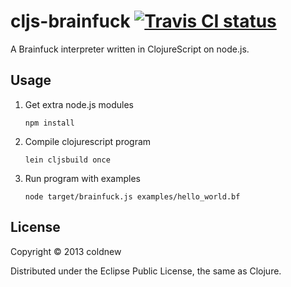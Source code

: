 # cljs-brainfuck [![Travis CI status](https://secure.travis-ci.org/coldnew/cljs-brainfuck.png)](http://travis-ci.org/#!/coldnew/cljs-brainfuck/builds)
A Brainfuck interpreter written in ClojureScript on node.js.

## Usage

1.  Get extra node.js modules

        npm install

2.  Compile clojurescript program

        lein cljsbuild once

3.  Run program with examples

        node target/brainfuck.js examples/hello_world.bf

## License

Copyright © 2013 coldnew

Distributed under the Eclipse Public License, the same as Clojure.
